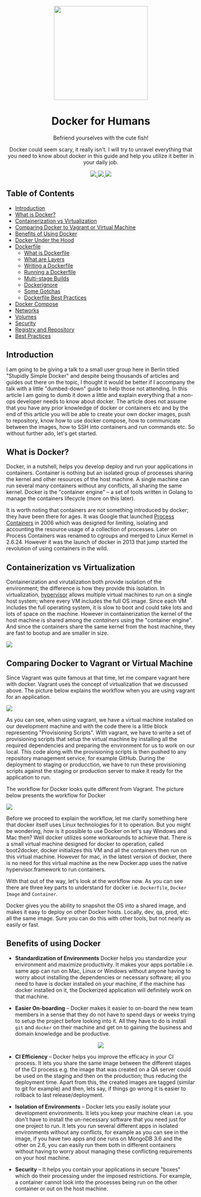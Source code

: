 <p align="center">
	<img src="https://i.imgur.com/SFYksY0.jpg" height="250" align="center" />
<!--   <img src="./images/docker-logo.png" height="150" align="center" /> -->
  <h1 align="center">Docker for Humans</h1>
  <p align="center">Befriend yourselves with the cute fish!</p>
  <p align="center">Docker could seem scary, it really isn't. I will try to unravel everything that you need to know about docker in this guide and help you utilize it better in your daily job.</p>
  <p align="center">
  	<a href="https://creativecommons.org/licenses/by/4.0/">
  		<img src="https://img.shields.io/badge/License-CC%20BY%204.0-lightgrey.svg" />
  	</a>
  	<a href="http://makeapullrequest.com">
  		<img src="https://img.shields.io/badge/contributions-welcome-green.svg" />
  	</a>
  	<a href="http://twitter.com/kamranahmedse">
  		<img src="https://img.shields.io/badge/author-kamranahmedse-blue.svg" />
  	</a>
  </p>
</p>

## Table of Contents
* [Introduction](#introduction)
* [What is Docker?](#what-is-docker)
* [Containerization vs Virtualization](#containerization-vs-virtualization)
* [Comparing Docker to Vagrant or Virtual Machine](#comparing-docker-to-vagrant-or-virtual-machine)
* [Benefits of Using Docker](#benefits-of-using-docker)
* [Docker Under the Hood](#docker-under-the-hood)
* [Dockerfile](#dockerfile)
	- [What is Dockerfile](#what-is-dockerfile)
	- [What are Layers](#what-are-layers)
	- [Writing a Dockerfile](#writing-a-dockerfile)
	- [Running a Dockerfile](#running-a-dockerfile)
	- [Multi-stage Builds](#multi-stage-builds)
	- [Dockerignore](#dockerignore)
	- [Some Gotchas](#some-gotchas)
	- [Dockerfile Best Practices](#dockerfile-best-practices)
* [Docker Compose](#docker-compose)
* [Networks](#networks)
* [Volumes](#volumes)
* [Security](#security)
* [Registry and Repository](#registry-and-repository)
* [Best Practices](#best-practices)

## Introduction

I am going to be giving a talk to a small user group here in Berlin titled "Stupidly Simple Docker" and despite being thousands of articles and guides out there on the topic, I thought it would be better if I accompany the talk with a little "dumbed-down" guide to help those not attending. In this article I am going to dumb it down a little and explain everything that a non-ops developer needs to know about docker. The article does not assume that you have any prior knowledge of docker or containers etc and by the end of this article you will be able to create your own docker images, push to repository, know how to use docker compose, how to communicate between the images, how to SSH into containers and run commands etc. So without further ado, let's get started.

## What is Docker?

Docker, in a nutshell, helps you develop deploy and run your applications in containers. Container is nothing but an isolated group of processes sharing the kernel and other resources of the host machine. A single machine can run several many containers without any conflicts, all sharing the same kernel. Docker is the "container engine" – a set of tools written in Golang to manage the containers lifecycle (more on this later).

It is worth noting that containers are not something introduced by docker; they have been there for ages. It was Google that launched [Process Containers](https://en.wikipedia.org/wiki/Cgroups) in 2006 which was designed for limiting, isolating and accounting the resource usage of a collection of processes. Later on Process Containers was renamed to cgroups and merged to Linux Kernel in 2.6.24. However it was the launch of docker in 2013 that jump started the revolution of using containers in the wild.

## Containerization vs Virtualization

Containerization and virutalization both provide isolation of the environment; the difference is how they provide this isolation. In virtualization, [hypervisor](https://en.wikipedia.org/wiki/Hypervisor) allows multiple virtual machines to run on a single host system; where every VM includes the full OS image. Since each VM includes the full operating system, it is slow to boot and could take lots and lots of space on the machine. However in containerization the kernel of the host machine is shared among the *containers* using the "container engine". And since the containers share the same kernel from the host machine, they are fast to bootup and are smaller in size.

![](./images/containers-vs-virtualization.png)

## Comparing Docker to Vagrant or Virtual Machine

Since Vagrant was quite famous at that time, let me compare vagrant here with docker. Vagrant uses the concept of virtualization that we discussed above. The picture below explains the workflow when you are using vagrant for an application.

![](./images/vagrant.png)

As you can see, when using vagrant, we have a virtual machine installed on our development machine and with the code there is a little block representing "Provisioning Scripts". With vagrant, we have to write a set of provisioning scripts that setup the virtual machine by installing all the required dependencies and preparing the environment for us to work on our local. This code along with the provisioning scripts is then pushed to any repository management service, for example GitHub. During the deployment to staging or producction, we have to run these provisioning scripts against the staging or production server to make it ready for the application to run.

The workflow for Docker looks quite different from Vagrant. The picture below presents the workflow for Docker

![](./images/docker.png)

Before we proceed to explain the workflow, let me clarify something here that docker itself uses Linux technologies for it to operation. But you might be wondering, how is it possible to use Docker on let's say Windows and Mac then? Well docker utilizes some workarounds to achieve that. There is a small virtual machine designed for docker to operation, called boot2docker, docker initializes this VM and all the containers then run on this virtual machine. However for mac, in the latest version of docker, there is no need for this virtual machine as the new Docker.app uses the native hypervisor.framework to run containers.

With that out of the way, let's look at the workflow now. As you can see there are three key parts to understand for docker i.e. `Dockerfile`, `Docker Image` and `Container`.

Docker gives you the ability to snapshot the OS into a shared image, and makes it easy to deploy on other Docker hosts. Locally, dev, qa, prod, etc: all the same image. Sure you can do this with other tools, but not nearly as easily or fast.

## Benefits of using Docker

* **Standardization of Environments** Docker helps you standardize your environment and maximize productivity. It makes your apps portable i.e. same app can run on Mac, Linux or Windows without anyone having to worry about installing the dependencies or necessary software; all you need to have is docker installed on your machine, if the machine has docker installed on it, the Dockerized application will definitely work on that machine.

* **Easier On-boarding** – Docker makes it easier to on-board the new team members in a sense that they do not have to spend days or weeks trying to setup the project before looking into it. All they have to do is install `git` and `docker` on their machine and get on to gaining the business and domain knowledge and be productive.

<p align="center">
    <img src="./images/benefits.png" />
</p>

* **CI Efficiency** – Docker helps you improve the efficacy in your CI process. It lets you share the same image between the different stages of the CI process e.g. the image that was created on a QA server could be used on the staging and then on the production; thus reducing the deployment time. Apart from this, the created images are tagged (similar to git for example) and then, lets say, if things go wrong it is easier to rollback to last release/deployment.

* **Isolation of Environments** – Docker lets you easily isolate your development environments. It lets you keep your machine clean i.e. you don't have to install the un-necessary software that you need just for one project to run. It lets you run several different apps in isolated environments without any conflicts, for example as you can see in the image, if you have two apps and one runs on MongoDB 3.6 and the other on 2.6, you can easily run them both in different containers without having to worry about managing these conflicting requirements on your host machine.

* **Security** – It helps you contain your applications in secure "boxes" which do their processing under the imposed restrictions. For example, a container cannot look into the processes being run on the other container or out on the host machine.
